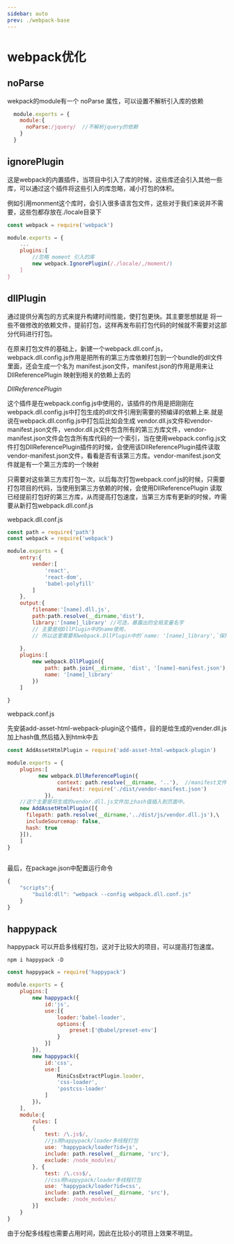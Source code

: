 ```yaml
---
sidebar: auto
prev: ./webpack-base
---
```


# webpack优化

## noParse

wekpack的module有一个 noParse 属性，可以设置不解析引入库的依赖


```js
  module.exports = {
    module:{
      noParse:/jquery/  //不解析jquery的依赖 
    }
  }
```

## ignorePlugin

这是webpack的内置插件，当项目中引入了库的时候，这些库还会引入其他一些库，可以通过这个插件将这些引入的库忽略，减小打包的体积。

例如引用monment这个库时，会引入很多语言包文件，这些对于我们来说并不需要，这些包都存放在./locale目录下

```js
const webpack = require('webpack')

module.exports = {
    ...
    plugins:[
        //忽略 moment 引入的库
        new webpack.IgnorePlugin(/./locale/,/moment/)
    ]
}
```


## dllPlugin

通过提供分离包的方式来提升构建时间性能，使打包更快。其主要思想就是 将一些不做修改的依赖文件，提前打包，这样再发布前打包代码的时候就不需要对这部分代码进行打包。

在原来打包文件的基础上，新建一个webpack.dll.conf.js，webpack.dll.config.js作用是把所有的第三方库依赖打包到一个bundle的dll文件里面，还会生成一个名为 manifest.json文件，manifest.json的作用是用来让 DllReferencePlugin 映射到相关的依赖上去的

*DllReferencePlugin*

这个插件是在webpack.config.js中使用的，该插件的作用是把刚刚在webpack.dll.config.js中打包生成的dll文件引用到需要的预编译的依赖上来.就是说在webpack.dll.config.js中打包后比如会生成 vendor.dll.js文件和vendor-manifest.json文件，vendor.dll.js文件包含所有的第三方库文件，vendor-manifest.json文件会包含所有库代码的一个索引，当在使用webpack.config.js文件打包DllReferencePlugin插件的时候，会使用该DllReferencePlugin插件读取vendor-manifest.json文件，看看是否有该第三方库。vendor-manifest.json文件就是有一个第三方库的一个映射

只需要对这些第三方库打包一次，以后每次打包webpack.conf.js的时候，只需要打包项目的代码，当使用到第三方依赖的时候，会使用DllReferencePlugin 读取已经提前打包好的第三方库，从而提高打包速度，当第三方库有更新的时候，咋需要从新打包webpack.dll.conf.js 

webpack.dll.conf.js

```js
const path = require('path')
const webpack = require('webpack')

module.exports = {
    entry:{
        vender:[
            'react',
            'react-dom',
            'babel-polyfill'
        ]
    },
    output:{
        filename:'[name].dll.js',
        path:path.resolve(__dirname,'dist'),
        library:'[name]_library' //可选，暴露出的全局变量名字
        // 主要是给DllPlugin中的name使用，
        // 所以这里需要和webpack.DllPlugin中的`name: '[name]_library',`保持一致
        
    },
    plugins:[
        new webpack.DllPlugin({
            path: path.join(__dirname, 'dist', '[name]-manifest.json'), //生成上文说到清单文件，放在dist文件下面
            name: '[name]_library'
        })
    ]
    
}
```

webpack.conf.js

先安装add-asset-html-webpack-plugin这个插件，目的是给生成的vender.dll.js加上hash值,然后插入到htmk中去 


```js
const AddAssetHtmlPlugin = require('add-asset-html-webpack-plugin')

module.exports = {
    plugins:[
          new webpack.DllReferencePlugin({
                context: path.resolve(__dirname, '..'),  //manifest文件中请求的上下文
                manifest: require('./dist/vendor-manifest.json')
            }),
    //这个主要是将生成的vendor.dll.js文件加上hash值插入到页面中。
    new AddAssetHtmlPlugin([{
      filepath: path.resolve(__dirname,'../dist/js/vendor.dll.js'),\
      includeSourcemap: false,
      hash: true
    }]),
    ]
}
 
```

最后，在package.json中配置运行命令
```js
{
    "scripts":{
        "build:dll": "webpack --config webpack.dll.conf.js"
    }
}
```


## happypack

happypack 可以开启多线程打包，这对于比较大的项目，可以提高打包速度。

`npm i happypack -D`

```js
const happypack = require('happypack')

module.exports = {
    plugins:[
        new happypack({
            id:'js',
            use:[{
                loader:'babel-loader',
                options:{
                    preset:['@babel/preset-env']
                }
            }]
        }),
        new happypack({
            id:'css',
            use:[
                MiniCssExtractPlugin.loader,
				'css-loader',
				'postcss-loader'
			]
        })，
    ],
    module:{
        rules: [
		{
			test: /\.js$/,
			//js用happypack/loader多线程打包
			use: 'happypack/loader?id=js',
			include: path.resolve(__dirname, 'src'),
			exclude: /node_modules/
		}, {
			test: /\.css$/,
			//css用happypack/loader多线程打包
			use: 'happypack/loader?id=css',
			include: path.resolve(__dirname, 'src'),
			exclude: /node_modules/
		}]
    }
}
```

由于分配多线程也需要占用时间，因此在比较小的项目上效果不明显。




